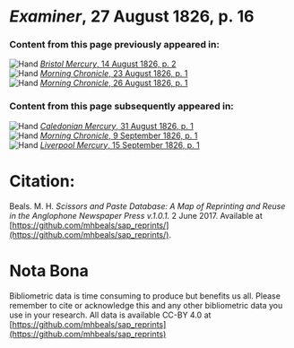 # *Examiner*, 27 August 1826, p. 16  
  
### Content from this page previously appeared in:  
![Hand](http://scissorsandpaste.net/wp-content/uploads/2017/06/smallhandpointer.png) [*Bristol Mercury*, 14 August 1826, p. 2](https://mhbeals.github.io/sap_html/Bristol-Mercury/Bristol-Mercury-14-August-1826-p-2)  
![Hand](http://scissorsandpaste.net/wp-content/uploads/2017/06/smallhandpointer.png) [*Morning Chronicle*, 23 August 1826, p. 1](https://mhbeals.github.io/sap_html/Morning-Chronicle/Morning-Chronicle-23-August-1826-p-1)  
![Hand](http://scissorsandpaste.net/wp-content/uploads/2017/06/smallhandpointer.png) [*Morning Chronicle*, 26 August 1826, p. 1](https://mhbeals.github.io/sap_html/Morning-Chronicle/Morning-Chronicle-26-August-1826-p-1)  
  
### Content from this page subsequently appeared in:  
![Hand](http://scissorsandpaste.net/wp-content/uploads/2017/06/smallhandpointer.png) [*Caledonian Mercury*, 31 August 1826, p. 1](https://mhbeals.github.io/sap_html/Caledonian-Mercury/Caledonian-Mercury-31-August-1826-p-1)  
![Hand](http://scissorsandpaste.net/wp-content/uploads/2017/06/smallhandpointer.png) [*Morning Chronicle*, 9 September 1826, p. 1](https://mhbeals.github.io/sap_html/Morning-Chronicle/Morning-Chronicle-9-September-1826-p-1)  
![Hand](http://scissorsandpaste.net/wp-content/uploads/2017/06/smallhandpointer.png) [*Liverpool Mercury*, 15 September 1826, p. 1](https://mhbeals.github.io/sap_html/Liverpool-Mercury/Liverpool-Mercury-15-September-1826-p-1)  


# Citation: 

Beals. M. H. *Scissors and Paste Database: A Map of Reprinting and Reuse in the Anglophone Newspaper Press v.1.0.1.* 2 June 2017. Available at [https://github.com/mhbeals/sap_reprints/](https://github.com/mhbeals/sap_reprints/). 

# Nota Bona

Bibliometric data is time consuming to produce but benefits us all. Please remember to cite or acknowledge this and any other bibliometric data you use in your research. All data is available CC-BY 4.0 at [https://github.com/mhbeals/sap_reprints](https://github.com/mhbeals/sap_reprints)